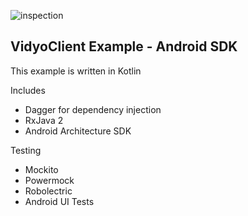 ![inspection](http://sonarqube.dogeza.club:18090/api/project_badges/measure?project=Vidyo%3AVidyoClient-AndroidSDK%3Adevelop&metric=alert_status)

VidyoClient Example - Android SDK
---------------------------------

This example is written in Kotlin

Includes

- Dagger for dependency injection
- RxJava 2
- Android Architecture SDK

Testing

- Mockito
- Powermock
- Robolectric
- Android UI Tests 